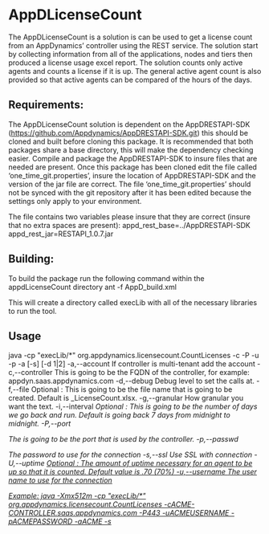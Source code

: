 AppDLicenseCount
===========

The AppDLicenseCount is a solution is can be used to get a license count from an 
AppDynamics’ controller using the REST service. The solution start by collecting 
information from all of the applications, nodes and tiers then produced a license 
usage excel report. The solution counts only active agents and counts a license 
if it is up. The general active agent count is also provided so that active agents 
can be compared of the hours of the days.

Requirements:
-------------------
The AppDLicenseCount solution is dependent on the AppDRESTAPI-SDK 
               (https://github.com/Appdynamics/AppDRESTAPI-SDK.git) this should be 
cloned and built before cloning this package. It is recommended that both packages 
share a base directory, this will make the dependency checking easier. Compile and 
package the AppDRESTAPI-SDK to insure files that are needed are present. Once this 
package has been cloned edit the file called ‘one_time_git.properties’, insure the 
location of AppDRESTAPI-SDK and the version of the jar file are correct. The file 
‘one_time_git.properties’ should not be synced with the git repository after it has 
been edited because the settings only apply to your environment.

The file contains two variables please insure that they are correct (insure that no 
extra spaces are present):
appd_rest_base=../AppDRESTAPI-SDK
appd_rest_jar=RESTAPI_1.0.7.jar

Building:
-----------
To build the package run the following command within the appdLicenseCount directory
      ant -f AppD_build.xml

This will create a directory called execLib with all of the necessary libraries to run the tool.


Usage
--------
java -cp "execLib/*" org.appdynamics.licensecount.CountLicenses -c <FQDN-For-Controller> -P <PORT> -u<USER-NAME> -p <PASSWORD> -a <ACCOUNT-NAME> [-s] [-d 1|2]
 -a,--account <a>      If controller is multi-tenant add the account
 -c,--controller <c>   This is going to be the FQDN of the controller, for
                       example: appdyn.saas.appdynamics.com
 -d,--debug <d>        Debug level to set the calls at.
 -f,--file <f>         Optional : This is going to be the file name that
                       is going to be created. Default is
                       <AccountName>_LicenseCount.xlsx.
 -g,--granular         How granular you want the text.
 -i,--interval <i>     Optional : This is going to be the number of days
                       we go back and run. Default is going back 7 days
                       from midnight to midnight.
 -P,--port <P>         The is going to be the port that is used by the
                       controller.
 -p,--passwd <p>       The password to use for the connection
 -s,--ssl              Use SSL with connection
 -U,--uptime <U>       Optional : The amount of uptime necessary for an
                       agent to be up so that it is counted. Default value
                       is .70 (70%)
 -u,--username <u>     The user name to use for the connection

Example:
java -Xmx512m -cp "execLib/*" org.appdynamics.licensecount.CountLicenses -cACME-CONTROLLER.saas.appdynamics.com -P443 -uACMEUSERNAME -pACMEPASSWORD -aACME -s 


